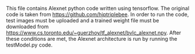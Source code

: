 This file contains Alexnet python code written using tensorflow. The original code is taken from https://github.com/hjptriplebee. In order to run the code, test images must be uploaded and a trained weight file must be downloaded from https://www.cs.toronto.edu/~guerzhoy/tf_alexnet/bvlc_alexnet.npy. After these conditions are met, the Alexnet architecture is run by running the testModel.py code.
